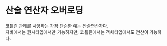 # 산술 연산자 오버로딩
코틀린 관례를 사용하는 가장 단순한 예는 산술연산자다.       
자바에서는 원시타입에서만 가능하지만, 코틀린에서는 객체타입에서도 연산이 가능하다.       
